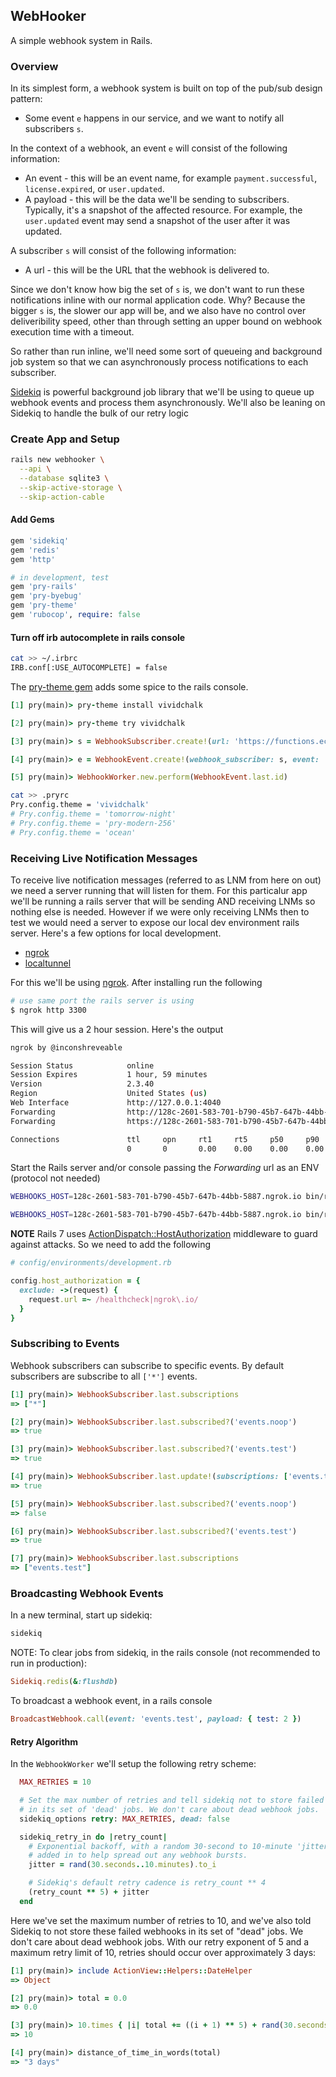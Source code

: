 ## WebHooker

A simple webhook system in Rails.


### Overview

In its simplest form, a webhook system is built on top of the pub/sub design pattern:
  - Some event `e` happens in our service, and we want to notify all subscribers `s`.

In the context of a webhook, an event `e` will consist of the following information:
  - An event - this will be an event name, for example `payment.successful`, `license.expired`, or `user.updated`.
  - A payload - this will be the data we'll be sending to subscribers. Typically, it's a snapshot of the affected resource. For example, the `user.updated` event may send a snapshot of the user after it was updated.

A subscriber `s` will consist of the following information:
  - A url - this will be the URL that the webhook is delivered to.

Since we don't know how big the set of `s` is, we don't want to run these notifications inline with our normal application code. Why? Because the bigger `s` is, the slower our app will be, and we also have no control over deliveribility speed, other than through setting an upper bound on webhook execution time with a timeout.

So rather than run inline, we'll need some sort of queueing and background job system so that we can asynchronously process notifications to each subscriber.

[Sidekiq](https://github.com/mperham/sidekiq) is powerful background job library that we'll be using to queue up webhook events and process them asynchronously. We'll also be leaning on Sidekiq to handle the bulk of our retry logic


### Create App and Setup

```bash
rails new webhooker \
  --api \
  --database sqlite3 \
  --skip-active-storage \
  --skip-action-cable
```

#### Add Gems
```ruby
gem 'sidekiq'
gem 'redis'
gem 'http'

# in development, test
gem 'pry-rails'
gem 'pry-byebug'
gem 'pry-theme'
gem 'rubocop', require: false
```

#### Turn off irb autocomplete in rails console

```bash
cat >> ~/.irbrc
IRB.conf[:USE_AUTOCOMPLETE] = false
```

The [pry-theme gem](https://github.com/kyrylo/pry-theme) adds some spice to the rails console.

```ruby
[1] pry(main)> pry-theme install vividchalk

[2] pry(main)> pry-theme try vividchalk

[3] pry(main)> s = WebhookSubscriber.create!(url: 'https://functions.ecorp.example/webhooks')

[4] pry(main)> e = WebhookEvent.create!(webhook_subscriber: s, event: 'events.test', payload: { test: 1 })

[5] pry(main)> WebhookWorker.new.perform(WebhookEvent.last.id)
```

```bash
cat >> .pryrc
Pry.config.theme = 'vividchalk'
# Pry.config.theme = 'tomorrow-night'
# Pry.config.theme = 'pry-modern-256'
# Pry.config.theme = 'ocean'
```


### Receiving Live Notification Messages


To receive live notification messages (referred to as LNM from here on out) we need a server running that will listen for them.  For this particalur app we'll be running a rails server that will be sending AND receiving LNMs so nothing else is needed. However if we were only receiving LNMs then to test we would need a server to expose our local dev environment rails server.  Here's a few options for local development.

- [ngrok](https://ngrok.com/)
- [localtunnel](https://localtunnel.github.io/www/)


For this we'll be using [ngrok](https://ngrok.com/).  After installing run the following

```bash
# use same port the rails server is using
$ ngrok http 3300
```

This will give us a 2 hour session.  Here's the output

```bash
ngrok by @inconshreveable                                                                     (Ctrl+C to quit)

Session Status            online
Session Expires           1 hour, 59 minutes
Version                   2.3.40
Region                    United States (us)
Web Interface             http://127.0.0.1:4040
Forwarding                http://128c-2601-583-701-b790-45b7-647b-44bb-5887.ngrok.io -> http://localhost:3000
Forwarding                https://128c-2601-583-701-b790-45b7-647b-44bb-5887.ngrok.io -> http://localhost:3000

Connections               ttl     opn     rt1     rt5     p50     p90
                          0       0       0.00    0.00    0.00    0.00
```

Start the Rails server and/or console passing the *Forwarding* url as an ENV (protocol not needed)

```bash
WEBHOOKS_HOST=128c-2601-583-701-b790-45b7-647b-44bb-5887.ngrok.io bin/rails server -p 3300

WEBHOOKS_HOST=128c-2601-583-701-b790-45b7-647b-44bb-5887.ngrok.io bin/rails console
```

**NOTE** Rails 7 uses [ActionDispatch::HostAuthorization](https://api.rubyonrails.org/classes/ActionDispatch/HostAuthorization.html) middleware to guard against attacks.  So we need to add the following

```ruby
# config/environments/development.rb

config.host_authorization = {
  exclude: ->(request) {
    request.url =~ /healthcheck|ngrok\.io/
  }
}
```


### Subscribing to Events

Webhook subscribers can subscribe to specific events.  By default subscribers are subscribe to all `['*']` events.

```ruby
[1] pry(main)> WebhookSubscriber.last.subscriptions
=> ["*"]

[2] pry(main)> WebhookSubscriber.last.subscribed?('events.noop')
=> true

[3] pry(main)> WebhookSubscriber.last.subscribed?('events.test')
=> true

[4] pry(main)> WebhookSubscriber.last.update!(subscriptions: ['events.test'])
=> true

[5] pry(main)> WebhookSubscriber.last.subscribed?('events.noop')
=> false

[6] pry(main)> WebhookSubscriber.last.subscribed?('events.test')
=> true

[7] pry(main)> WebhookSubscriber.last.subscriptions
=> ["events.test"]
```


### Broadcasting Webhook Events

In a new terminal, start up sidekiq:
```bash
sidekiq
```

NOTE: To clear jobs from sidekiq, in the rails console (not recommended to run in production):

```ruby
Sidekiq.redis(&:flushdb)
```


To broadcast a webhook event, in a rails console
```ruby
BroadcastWebhook.call(event: 'events.test', payload: { test: 2 })
```


#### Retry Algorithm

In the `WebhookWorker` we'll setup the following retry scheme:

```ruby
  MAX_RETRIES = 10

  # Set the max number of retries and tell sidekiq not to store failed webhooks
  # in its set of 'dead' jobs. We don't care about dead webhook jobs.
  sidekiq_options retry: MAX_RETRIES, dead: false

  sidekiq_retry_in do |retry_count|
    # Exponential backoff, with a random 30-second to 10-minute 'jitter'
    # added in to help spread out any webhook bursts.
    jitter = rand(30.seconds..10.minutes).to_i

    # Sidekiq's default retry cadence is retry_count ** 4
    (retry_count ** 5) + jitter
  end
```

Here we've set the maximum number of retries to 10, and we've also told Sidekiq to not store these failed webhooks in its set of "dead" jobs. We don't care about dead webhook jobs. With our retry exponent of 5 and a maximum retry limit of 10, retries should occur over approximately 3 days:


```ruby
[1] pry(main)> include ActionView::Helpers::DateHelper
=> Object

[2] pry(main)> total = 0.0
=> 0.0

[3] pry(main)> 10.times { |i| total += ((i + 1) ** 5) + rand(30.seconds..10.minutes) }
=> 10

[4] pry(main)> distance_of_time_in_words(total)
=> "3 days"
```


